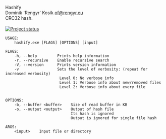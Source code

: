 Hashify\
Dominik 'Rengyr' Kosík <of@rengyr.eu>\
CRC32 hash.\
\
[![Project status](https://github.com/Rengyr/hashify/actions/workflows/rust.yml/badge.svg)](https://github.com/Rengyr/hashify/actions/workflows/rust.yml)

```
USAGE:
    hashify.exe [FLAGS] [OPTIONS] [input]

FLAGS:
    -h, --help         Prints help information
    -r, --recursive    Enable recursive search
    -V, --version      Prints version information
    -v                 Sets the level of verbosity: (repeat for increased verbosity)
                        Level 0: No verbose info
                        Level 1: Verbose info about new/removed files
                        Level 2: Verbose info about every file


OPTIONS:
    -b, --buffer <buffer>    Size of read buffer in KB
    -o, --output <output>    Output of hash file
                             Its hash is ignored
                             Output is ignored for single file hash

ARGS:
    <input>    Input file or directory
```
